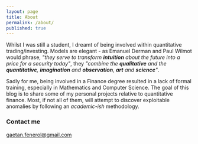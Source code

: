 ```yaml
---
layout: page
title: About
permalink: /about/
published: true
---
```


Whilst I was still a student, I dreamt of being involved within quantitative trading/investing. Models are elegant - as Emanuel Derman and Paul Wilmot would phrase, *"they serve to transform **intuition** about the future into a price for a security today"*, they *"combine the **qualitative** and the **quantitative**, **imagination** and **observation**, **art** and **science**"*.

Sadly for me, being involved in a Finance degree resulted in a lack of formal training, especially in Mathematics and Computer Science. The goal of this blog is to share some of my personal projects relative to quantitative finance. Most, if not all of them, will attempt to discover exploitable anomalies by following an *academic-ish* methodology.

### Contact me

[gaetan.fenerol@gmail.com](mailto:gaetan.fenerol@gmail.com)
